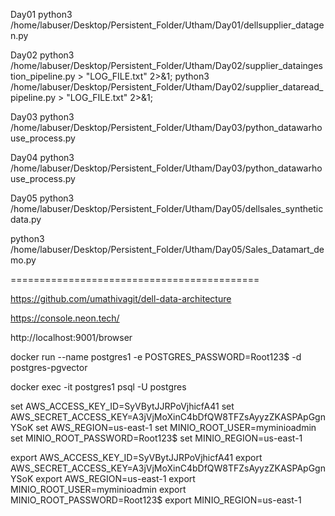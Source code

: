 Day01 
python3 /home/labuser/Desktop/Persistent_Folder/Utham/Day01/dellsupplier_datagen.py

Day02
python3 /home/labuser/Desktop/Persistent_Folder/Utham/Day02/supplier_dataingestion_pipeline.py > "LOG_FILE.txt" 2>&1;
python3 /home/labuser/Desktop/Persistent_Folder/Utham/Day02/supplier_dataread_pipeline.py > "LOG_FILE.txt" 2>&1;

Day03
python3 /home/labuser/Desktop/Persistent_Folder/Utham/Day03/python_datawarhouse_process.py

Day04
python3 /home/labuser/Desktop/Persistent_Folder/Utham/Day03/python_datawarhouse_process.py

Day05
python3 /home/labuser/Desktop/Persistent_Folder/Utham/Day05/dellsales_syntheticdata.py

python3 /home/labuser/Desktop/Persistent_Folder/Utham/Day05/Sales_Datamart_demo.py

===========================================

https://github.com/umathivagit/dell-data-architecture

https://console.neon.tech/


http://localhost:9001/browser


  
docker run --name postgres1 -e POSTGRES_PASSWORD=Root123$ -d postgres-pgvector
  
docker exec -it postgres1 psql -U postgres

set AWS_ACCESS_KEY_ID=SyVBytJJRPoVjhicfA41
set AWS_SECRET_ACCESS_KEY=A3jVjMoXinC4bDfQW8TFZsAyyzZKASPApGgnYSoK 
set AWS_REGION=us-east-1
set MINIO_ROOT_USER=myminioadmin
set MINIO_ROOT_PASSWORD=Root123$
set MINIO_REGION=us-east-1

export AWS_ACCESS_KEY_ID=SyVBytJJRPoVjhicfA41
export AWS_SECRET_ACCESS_KEY=A3jVjMoXinC4bDfQW8TFZsAyyzZKASPApGgnYSoK 
export AWS_REGION=us-east-1
export MINIO_ROOT_USER=myminioadmin
export MINIO_ROOT_PASSWORD=Root123$
export MINIO_REGION=us-east-1
